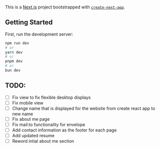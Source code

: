 This is a [Next.js](https://nextjs.org/) project bootstrapped with [`create-next-app`](https://github.com/vercel/next.js/tree/canary/packages/create-next-app).

## Getting Started

First, run the development server:

```bash
npm run dev
# or
yarn dev
# or
pnpm dev
# or
bun dev
```
## TODO:
- [ ] Fix view to fix flexible desktop displays
- [ ] Fix mobile view
- [ ] Change name that is displayed for the website from create react app to new name
- [ ] Fix about me page
- [ ] Fix mail:to functionality for envelope
- [ ] Add contact information as the footer for each page
- [ ] Add updated resume
- [ ] Reword intial about me section
